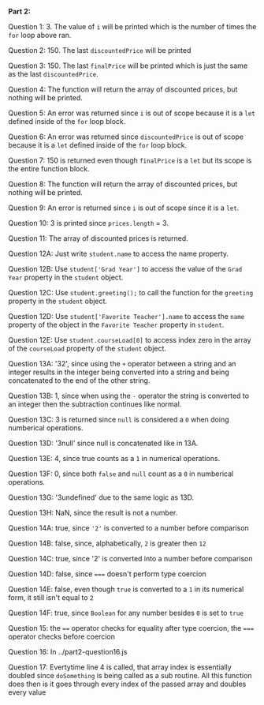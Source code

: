 **Part 2:**

Question 1: 3. The value of `i` will be printed which is the number of times the `for` loop above ran.

Question 2: 150. The last `discountedPrice` will be printed

Question 3: 150. The last `finalPrice` will be printed which is just the same as the last `discountedPrice`.

Question 4: The function will return the array of discounted prices, but nothing will be printed.

Question 5: An error was returned since `i` is out of scope because it is a `let` defined inside of the `for` loop block.

Question 6: An error was returned since `discountedPrice` is out of scope because it is a `let` defined inside of the `for` loop block.

Question 7: 150 is returned even though `finalPrice` is a `let` but its scope is the entire function block.

Question 8: The function will return the array of discounted prices, but nothing will be printed.

Question 9: An error is returned since `i` is out of scope since it is a `let`.

Question 10: 3 is printed since `prices.length` = 3.

Question 11: The array of discounted prices is returned.

Question 12A: Just write `student.name` to access the name property.

Question 12B: Use `student['Grad Year']` to access the value of the `Grad Year` property in the `student` object.

Question 12C: Use `student.greeting();` to call the function for the `greeting` property in the `student` object.

Question 12D: Use `student['Favorite Teacher'].name` to access the `name` property of the object in the `Favorite Teacher` property in `student`.

Question 12E: Use `student.courseLoad[0]` to access index zero in the array of the `courseLoad` property of the `student` object.

Question 13A: '32', since using the `+` operator between a string and an integer results in the integer being converted into a string and being concatenated to the end of the other string.

Question 13B: 1, since when using the `-` operator the string is converted to an integer then the subtraction continues like normal.

Question 13C: 3 is returned since `null` is considered a `0` when doing numberical operations.

Question 13D: '3null' since null is concatenated like in 13A.

Question 13E: 4, since true counts as a `1` in numerical operations.

Question 13F: 0, since both `false` and `null` count as a `0` in numberical operations.

Question 13G: '3undefined' due to the same logic as 13D.

Question 13H: NaN, since the result is not a number.

Question 14A: true, since `'2'` is converted to a number before comparison

Question 14B: false, since, alphabetically, `2` is greater then `12`

Question 14C: true, since '2' is converted into a number before comparison

Question 14D: false, since `===` doesn't perform type coercion

Question 14E: false, even though `true` is converted to a `1` in its numerical form, it still isn't equal to `2`

Question 14F: true, since `Boolean` for any number besides `0` is set to `true`

Question 15: the `==` operator checks for equality after type coercion, the `===` operator checks before coercion

Question 16: In ../part2-question16.js

Question 17: Evertytime line 4 is called, that array index is essentially doubled since `doSomething` is being called as a sub routine. All this function does then is it goes through every index of the passed array and doubles every value
